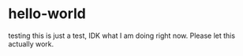 # hello-world
testing
this is just a test, IDK what I am doing right now. Please let this actually work.
